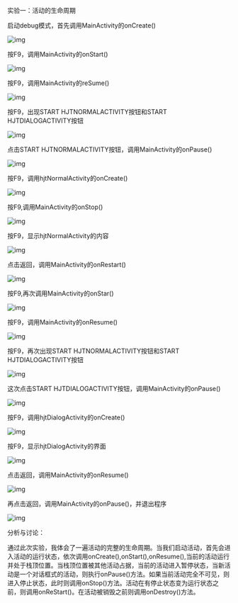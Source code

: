 实验一：活动的生命周期

启动debug模式，首先调用MainActivity的onCreate()

![img](imageLab_1/clip_image002.jpg)

按F9，调用MainActivity的onStart()

![img](imageLab_1/clip_image004.jpg)

按F9，调用MainActivity的reSume()

![img](imageLab_1/clip_image006.jpg)

按F9，出现START HJTNORMALACTIVITY按钮和START HJTDIALOGACTIVITY按钮

![img](imageLab_1/clip_image008.jpg)

点击START HJTNORMALACTIVITY按钮，调用MainActivity的onPause()

![img](imageLab_1/clip_image010.jpg)

 

 

 

 

 

 

 

 

按F9，调用hjtNormalActivity的onCreate()

![img](imageLab_1/clip_image012.jpg)

按F9,调用MainActivity的onStop()

![img](imageLab_1/clip_image014.jpg)

 

 

 

 

 

 

 

 

按F9，显示hjtNormalActivity的内容

![img](imageLab_1/clip_image016.jpg)

点击返回，调用MainActivity的onRestart()

![img](imageLab_1/clip_image018.jpg)

 

 

 

 

 

 

 

 

 

按F9,再次调用MainActivity的onStar()

![img](imageLab_1/clip_image020.jpg)

按F9，调用MainActivity的onResume()

![img](imageLab_1/clip_image022.jpg)

 

 

 

 

 

 

 

 

 

按F9，再次出现START HJTNORMALACTIVITY按钮和START HJTDIALOGACTIVITY按钮

![img](imageLab_1/clip_image024.jpg)

这次点击START HJTDIALOGACTIVITY按钮，调用MainActivity的onPause()

![img](imageLab_1/clip_image026.jpg)

 

 

 

 

 

 

按F9，调用hjtDialogActivity的onCreate()

![img](imageLab_1/clip_image028.jpg)

按F9，显示hjtDialogActivity的界面

![img](imageLab_1/clip_image030.jpg)

 

 

 

 

 

 

 

点击返回，调用MainActivity的onResume()

![img](imageLab_1/clip_image032.jpg)

再点击返回，调用MainActivity的onPause()，并退出程序

![img](imageLab_1/clip_image034.jpg)

分析与讨论：

通过此次实验，我体会了一遍活动的完整的生命周期。当我们启动活动，首先会进入活动的运行状态，依次调用onCreate(),onStart(),onResume(),当前的活动运行并处于栈顶位置。当栈顶位置被其他活动占据，当前的活动进入暂停状态，当新活动是一个对话框式的活动，则执行onPause()方法。如果当前活动完全不可见，则进入停止状态，此时则调用onStop()方法。活动在有停止状态变为运行状态之前，则调用onReStart()。在活动被销毁之前则调用onDestroy()方法。
